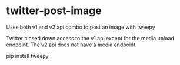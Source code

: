 # twitter-post-image
Uses both v1 and v2 api combo to post an image with tweepy

Twitter closed down access to the v1 api except for the media upload endpoint.
The v2 api does not have a media endpoint. 



pip install tweepy
